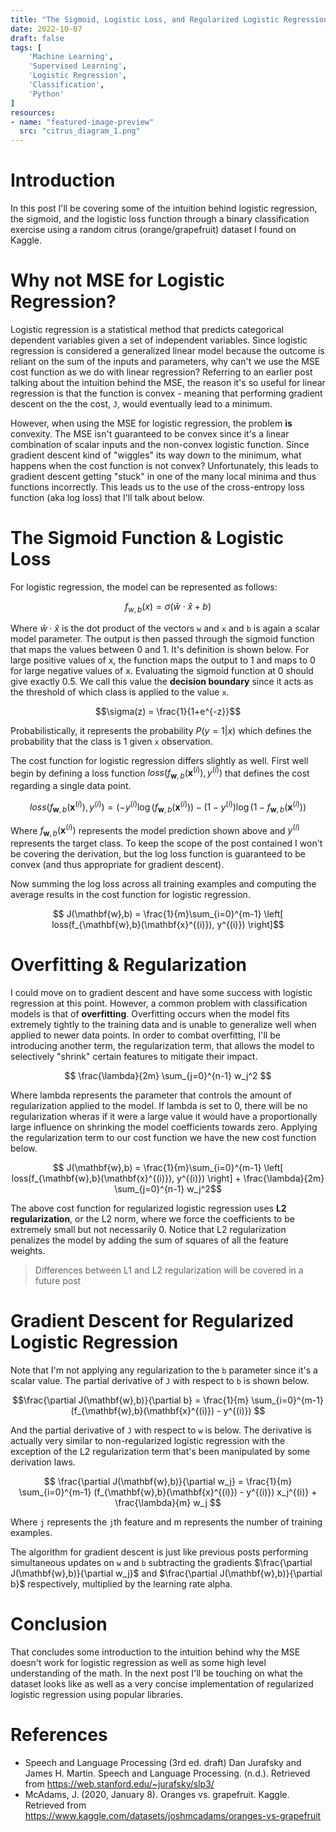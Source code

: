 ```yaml
---
title: "The Sigmoid, Logistic Loss, and Regularized Logistic Regression (Citrus Classification)"
date: 2022-10-07
draft: false
tags: [
    'Machine Learning',
    'Supervised Learning',
    'Logistic Regression',
    'Classification',
    'Python'
]
resources:
- name: "featured-image-preview"
  src: "citrus_diagram_1.png"
---
```


# Introduction

In this post I'll be covering some of the intuition behind logistic regression, the sigmoid, and the logistic loss function through a binary classification exercise using a random citrus (orange/grapefruit) dataset I found on Kaggle.

# Why not MSE for Logistic Regression?

Logistic regression is a statistical method that predicts categorical dependent variables given a set of independent variables. Since logistic regression is considered a generalized linear model because the outcome is reliant on the sum of the inputs and parameters, why can't we use the MSE cost function as we do with linear regression? Referring to an earlier post talking about the intuition behind the MSE, the reason it's so useful for linear regression is that the function is convex - meaning that performing gradient descent on the the cost, `J`, would eventually lead to a minimum.

However, when using the MSE for logistic regression, the problem **is** convexity. The MSE isn't guaranteed to be convex since it's a linear combination of scalar inputs and the non-convex logistic function. Since gradient descent kind of "wiggles" its way down to the minimum, what happens when the cost function is not convex? Unfortunately, this leads to gradient descent getting "stuck" in one of the many local minima and thus functions incorrectly.
This leads us to the use of the cross-entropy loss function (aka log loss) that I'll talk about below.

# The Sigmoid Function & Logistic Loss

For logistic regression, the model can be represented as follows:

$$ f_{w,b}(x) = \sigma(\hat{w}\cdot{\hat{x}} + b)$$

Where $\hat{w}\cdot{\hat{x}}$ is the dot product of the vectors `w` and `x` and `b` is again a scalar model parameter. The output is then passed through the sigmoid function that maps the values between 0 and 1. It's definition is shown below. For large positive values of x, the function maps the output to 1 and maps to 0 for large negative values of x. Evaluating the sigmoid function at 0 should give exactly 0.5. We call this value the **decision boundary** since it acts as the threshold of which class is applied to the value `x`.

$$\sigma(z) = \frac{1}{1+e^{-z}}$$

Probabilistically, it represents the probability $P(y=1|x)$ which defines the probability that the class is 1 given `x` observation.

The cost function for logistic regression differs slightly as well. First well begin by defining a loss function $loss(f_{\mathbf{w},b}(\mathbf{x}^{(i)}), y^{(i)})$ that defines the cost regarding a single data point.

$$
loss(f_{\mathbf{w},b}(\mathbf{x}^{(i)}), y^{(i)}) = (-y^{(i)} \log\left(f_{\mathbf{w},b}\left( \mathbf{x}^{(i)} \right) \right) - \left( 1 - y^{(i)}\right) \log \left( 1 - f_{\mathbf{w},b}\left( \mathbf{x}^{(i)} \right) \right)
$$

Where $f_{\mathbf{w},b}(\mathbf{x}^{(i)})$ represents the model prediction shown above and $y^{(i)}$ represents the target class. To keep the scope of the post contained I won't be covering the derivation, but the log loss function is guaranteed to be convex (and thus appropriate for gradient descent).

Now summing the log loss across all training examples and computing the average results in the cost function for logistic regression.

$$ J(\mathbf{w},b) = \frac{1}{m}\sum_{i=0}^{m-1} \left[ loss(f_{\mathbf{w},b}(\mathbf{x}^{(i)}), y^{(i)}) \right]$$

# Overfitting & Regularization

I could move on to gradient descent and have some success with logistic regression at this point. However, a common problem with classification models is that of **overfitting**. Overfitting occurs when the model fits extremely tightly to the training data and is unable to generalize well when applied to newer data points. In order to combat overfitting, I'll be introducing another term, the regularization term, that allows the model to selectively "shrink" certain features to mitigate their impact. 

$$
\frac{\lambda}{2m}  \sum_{j=0}^{n-1} w_j^2
$$

Where lambda represents the parameter that controls the amount of regularization applied to the model. If lambda is set to 0, there will be no regularization wheras if it were a large value it would have a proportionally large influence on shrinking the model coefficients towards zero. Applying the regularization term to our cost function we have the new cost function below.

$$ J(\mathbf{w},b) = \frac{1}{m}\sum_{i=0}^{m-1} \left[ loss(f_{\mathbf{w},b}(\mathbf{x}^{(i)}), y^{(i)}) \right] + \frac{\lambda}{2m}  \sum_{j=0}^{n-1} w_j^2$$

The above cost function for regularized logistic regression uses **L2 regularization**, or the L2 norm, where we force the coefficients to be extremely small but not necessarily 0. Notice that L2 regularization penalizes the model by adding the sum of squares of all the feature weights.

> Differences between L1 and L2 regularization will be covered in a future post

# Gradient Descent for Regularized Logistic Regression

Note that I'm not applying any regularization to the `b` parameter since it's a scalar value. The partial derivative of `J` with respect to `b` is shown below.

$$\frac{\partial J(\mathbf{w},b)}{\partial b} = \frac{1}{m}  \sum_{i=0}^{m-1} (f_{\mathbf{w},b}(\mathbf{x}^{(i)}) - y^{(i)})  $$

And the partial derivative of `J` with respect to `w` is below. The derivative is actually very similar to non-regularized logistic regression with the exception of the L2 regularization term that's been manipulated by some derivation laws.

$$
\frac{\partial J(\mathbf{w},b)}{\partial w_j} = \frac{1}{m}  \sum_{i=0}^{m-1} (f_{\mathbf{w},b}(\mathbf{x}^{(i)}) - y^{(i)}) x_j^{(i)} + \frac{\lambda}{m} w_j
$$

Where `j` represents the `j`th feature and m represents the number of training examples.

The algorithm for gradient descent is just like previous posts performing simultaneous updates on `w` and `b` subtracting the gradients $\frac{\partial J(\mathbf{w},b)}{\partial w_j}$ and $\frac{\partial J(\mathbf{w},b)}{\partial b}$ respectively, multiplied by the learning rate alpha.

# Conclusion

That concludes some introduction to the intuition behind why the MSE doesn't work for logistic regression as well as some high level understanding of the math. In the next post I'll be touching on what the dataset looks like as well as a very concise implementation of regularized logistic regression using popular libraries.

# References
* Speech and Language Processing (3rd ed. draft) Dan Jurafsky and James H. Martin. Speech and Language Processing. (n.d.). Retrieved from https://web.stanford.edu/~jurafsky/slp3/ 
* McAdams, J. (2020, January 8). Oranges vs. grapefruit. Kaggle. Retrieved from https://www.kaggle.com/datasets/joshmcadams/oranges-vs-grapefruit 